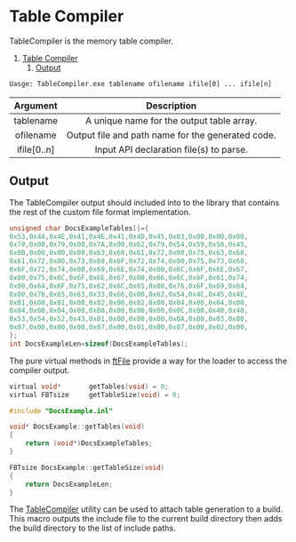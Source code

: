 # Table Compiler

TableCompiler is the memory table compiler.

1. [Table Compiler](#table-compiler)
   1. [Output](#output)

```txt
Uasge: TableCompiler.exe tablename ofilename ifile[0] ... ifile[n]
```

|  Argument   |                    Description                    |
| :---------: | :-----------------------------------------------: |
|  tablename  |     A unique name for the output table array.     |
|  ofilename  | Output file and path name for the generated code. |
| ifile[0..n] |      Input API declaration file(s) to parse.      |

## Output

The TableCompiler output should included into to the library that contains the rest of the custom file format implementation.

```c
unsigned char DocsExampleTables[]={
0x53,0x44,0x4E,0x41,0x4E,0x41,0x4D,0x45,0x03,0x00,0x00,0x00,
0x78,0x00,0x79,0x00,0x7A,0x00,0x62,0x79,0x54,0x59,0x50,0x45,
0x0B,0x00,0x00,0x00,0x63,0x68,0x61,0x72,0x00,0x75,0x63,0x68,
0x61,0x72,0x00,0x73,0x68,0x6F,0x72,0x74,0x00,0x75,0x73,0x68,
0x6F,0x72,0x74,0x00,0x69,0x6E,0x74,0x00,0x6C,0x6F,0x6E,0x67,
0x00,0x75,0x6C,0x6F,0x6E,0x67,0x00,0x66,0x6C,0x6F,0x61,0x74,
0x00,0x64,0x6F,0x75,0x62,0x6C,0x65,0x00,0x76,0x6F,0x69,0x64,
0x00,0x76,0x65,0x63,0x33,0x66,0x00,0x62,0x54,0x4C,0x45,0x4E,
0x01,0x00,0x01,0x00,0x02,0x00,0x02,0x00,0x04,0x00,0x04,0x00,
0x04,0x00,0x04,0x00,0x08,0x00,0x00,0x00,0x0C,0x00,0x40,0x40,
0x53,0x54,0x52,0x43,0x01,0x00,0x00,0x00,0x0A,0x00,0x03,0x00,
0x07,0x00,0x00,0x00,0x07,0x00,0x01,0x00,0x07,0x00,0x02,0x00,
};
int DocsExampleLen=sizeof(DocsExampleTables);


```

The pure virtual methods in [ftFile](https://github.com/snailrose/FileTools/blob/master/File/ftFile.h) provide a way for the loader to access the compiler output.

```c
virtual void*       getTables(void) = 0;
virtual FBTsize     getTableSize(void) = 0;
```

```c
#include "DocsExample.inl"

void* DocsExample::getTables(void)
{
    return (void*)DocsExampleTables;
}

FBTsize DocsExample::getTableSize(void)
{
    return DocsExampleLen;
}
```

The [TableCompiler](https://github.com/snailrose/FileTools/blob/master/CMake/Readme.md) utility can be used to attach table generation to a build. This macro outputs the include file to the current build directory then adds the build directory to the list of include paths.
